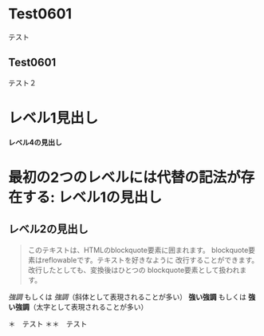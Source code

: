 # Test0601
テスト
## Test0601
テスト２

# レベル1見出し

#### レベル4の見出し

最初の2つのレベルには代替の記法が存在する:
レベル1の見出し
===============
レベル2の見出し
---------------

<blockquote>
  <p>このテキストは、HTMLのblockquote要素に囲まれます。
blockquote要素はreflowableです。テキストを好きなように
改行することができます。改行したとしても、変換後はひとつの
blockquote要素として扱われます。</p>
</blockquote>

*強調* もしくは _強調_（斜体として表現されることが多い）
**強い強調** もしくは __強い強調__（太字として表現されることが多い）

＊　テスト
＊＊　テスト
